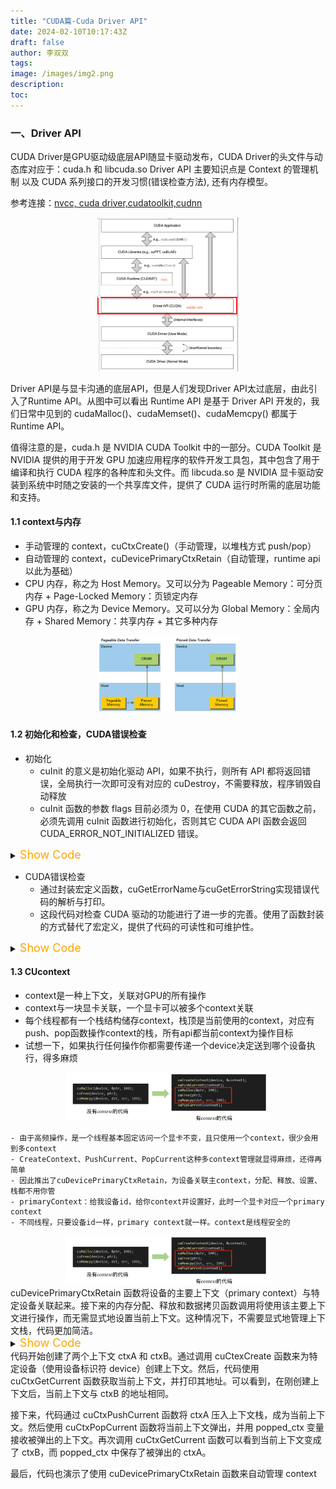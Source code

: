 ```yaml
---
title: "CUDA篇-Cuda Driver API"
date: 2024-02-10T10:17:43Z
draft: false
author: 李双双
tags:
image: /images/img2.png
description:
toc:
---
```


### 一、Driver API
CUDA Driver是GPU驱动级底层API随显卡驱动发布，CUDA Driver的头文件与动态库对应于：cuda.h 和 libcuda.so
Driver API 主要知识点是 Context 的管理机制 以及 CUDA 系列接口的开发习惯(错误检查方法), 还有内存模型。
    
参考连接：[nvcc, cuda driver,cudatoolkit,cudnn](https://www.cnblogs.com/marsggbo/p/11838823.html "Visit nvcc，cuda driver,cudatoolkit,cudnn")

<center class ='driver_img1'>
<img title="driver_img1" src="/images/modeldeploy/img_global.png" width="45%" height="45%">
</center>

Driver API是与显卡沟通的底层API，但是人们发现Driver API太过底层，由此引入了Runtime API。从图中可以看出 Runtime API 是基于 Driver API 开发的，我们日常中见到的 cudaMalloc()、cudaMemset()、cudaMemcpy() 都属于 Runtime API。

值得注意的是，cuda.h 是 NVIDIA CUDA Toolkit 中的一部分。CUDA Toolkit 是 NVIDIA 提供的用于开发 GPU 加速应用程序的软件开发工具包，其中包含了用于编译和执行 CUDA 程序的各种库和头文件。而 libcuda.so 是 NVIDIA 显卡驱动安装到系统中时随之安装的一个共享库文件，提供了 CUDA 运行时所需的底层功能和支持。


#### 1.1 context与内存
- 手动管理的 context，cuCtxCreate()（手动管理，以堆栈方式 push/pop）
- 自动管理的 context，cuDevicePrimaryCtxRetain（自动管理，runtime api 以此为基础）
- CPU 内存，称之为 Host Memory。又可以分为 Pageable Memory：可分页内存 + Page-Locked Memory：页锁定内存
- GPU 内存，称之为 Device Memory。又可以分为 Global Memory：全局内存 + Shared Memory：共享内存 + 其它多种内存

<center class ='driver_img1'>
<img title="driver_img1" src="/images/modeldeploy/img1.png" width="45%" height="45%">
</center>

#### 1.2 初始化和检查，CUDA错误检查
- 初始化  
    - cuInit 的意义是初始化驱动 API，如果不执行，则所有 API 都将返回错误，全局执行一次即可没有对应的 cuDestroy，不需要释放，程序销毁自动释放
    - cuInit 函数的参数 flags 目前必须为 0，在使用 CUDA 的其它函数之前，必须先调用 cuInit 函数进行初始化，否则其它 CUDA API 函数会返回 CUDA_ERROR_NOT_INITIALIZED 错误。

<details>
<summary><font size="4" color="orange">Show Code</font></summary> 

``` c++

// CUDA驱动头文件cuda.h
#include <cuda.h>
#include <stdio.h> // 因为要使用printf
#include <string.h>
int main(){
    /* 
    cuInit(int flags), 这里的flags目前必须给0;
        对于cuda的所有函数，必须先调用cuInit，否则其他API都会返回CUDA_ERROR_NOT_INITIALIZED
        https://docs.nvidia.com/cuda/archive/11.2.0/cuda-driver-api/group__CUDA__INITIALIZE.html*/
    CUresult code=cuInit(0);  //CUresult 类型：用于接收一些可能的错误代码
    if(code != CUresult::CUDA_SUCCESS){
        const char* err_message = nullptr;
        cuGetErrorString(code, &err_message);    // 获取错误代码的字符串描述
        // cuGetErrorName (code, &err_message);  // 也可以直接获取错误代码的字符串
        printf("Initialize failed. code = %d, message = %s\n", code, err_message);
        return -1;
    }
    /* 
    测试获取当前cuda驱动的版本
    显卡、CUDA、CUDA Toolkit
        1. 显卡驱动版本，比如：Driver Version: 460.84
        2. CUDA驱动版本：比如：CUDA Version: 11.2
        3. CUDA Toolkit版本：比如自行下载时选择的10.2、11.2等；这与前两个不是一回事, CUDA Toolkit的每个版本都需要最低版本的CUDA驱动程序
        三者版本之间有依赖关系, 可参照https://docs.nvidia.com/cuda/cuda-toolkit-release-notes/index.html
        nvidia-smi显示的是显卡驱动版本和此驱动最高支持的CUDA驱动版本 */
    int driver_version = 0;
    code = cuDriverGetVersion(&driver_version);  // 获取驱动版本   返回CUresult的类型
    printf("CUDA Driver version is %d\n", driver_version); // 若driver_version为11020指的是11.2

    // 测试获取当前设备信息
    char device_name[100]; // char 数组
    CUdevice device = 0;
    code = cuDeviceGetName(device_name, sizeof(device_name), device);  // 获取设备名称、型号如：Tesla V100-SXM2-32GB // 数组名device_name当作指针 //返回CUresult的类型
    printf("Device %d name is %s\n", device, device_name);
    return 0;
}

```
</details>

- CUDA错误检查
    - 通过封装宏定义函数，cuGetErrorName与cuGetErrorString实现错误代码的解析与打印。
    - 这段代码对检查 CUDA 驱动的功能进行了进一步的完善。使用了函数封装的方式替代了宏定义，提供了代码的可读性和可维护性。

<details>
<summary><font size="4" color="orange">Show Code</font></summary> 

``` c++
// CUDA驱动头文件cuda.h
#include <cuda.h>
#include <stdio.h>
#include <string.h>
// 很明显，这种代码封装方式，更加的便于使用
// 宏定义 #define <宏名>（<参数表>） <宏体>
#define checkDriver(op)  __check_cuda_driver((op), #op, __FILE__, __LINE__)

bool __check_cuda_driver(CUresult code, const char* op, const char* file, int line){
    if(code != CUresult::CUDA_SUCCESS){    
        const char* err_name = nullptr;    
        const char* err_message = nullptr;  
        cuGetErrorName(code, &err_name);    
        cuGetErrorString(code, &err_message);   
        printf("%s:%d  %s failed. \n  code = %s, message = %s\n", file, line, op, err_name, err_message);   
        return false;
    }
    return true;
}

int main(){
    // 检查cuda driver的初始化
    // 实际调用的是__check_cuda_driver这个函数
    checkDriver(cuInit(0));

    // 测试获取当前cuda驱动的版本
    int driver_version = 0;
    if(!checkDriver(cuDriverGetVersion(&driver_version))){
        return -1;
    }
    printf("Driver version is %d\n", driver_version);

    // 测试获取当前设备信息
    char device_name[100];
    CUdevice device = 0;
    checkDriver(cuDeviceGetName(device_name, sizeof(device_name), device));
    printf("Device %d name is %s\n", device, device_name);
    return 0;
}
```
</details>


#### 1.3 CUcontext 
- context是一种上下文，关联对GPU的所有操作
- context与一块显卡关联，一个显卡可以被多个context关联
- 每个线程都有一个栈结构储存context，栈顶是当前使用的context，对应有push、pop函数操作context的栈，所有api都当前context为操作目标
- 试想一下，如果执行任何操作你都需要传递一个device决定送到哪个设备执行，得多麻烦

<center class ='driver_img2'>
<img title="driver_img2" src="/images/modeldeploy/img3.png" width="65%" height="65%">
</center>

    - 由于高频操作，是一个线程基本固定访问一个显卡不变，且只使用一个context，很少会用到多context
    - CreateContext、PushCurrent、PopCurrent这种多context管理就显得麻烦，还得再简单
    - 因此推出了cuDevicePrimaryCtxRetain，为设备关联主context，分配、释放、设置、栈都不用你管
    - primaryContext：给我设备id，给你context并设置好，此时一个显卡对应一个primary context
    - 不同线程，只要设备id一样，primary context就一样。context是线程安全的

<center class ='driver_img3'>
<img title="driver_img3" src="/images/modeldeploy/img3.png" width="65%" height="65%">
</center>
cuDevicePrimaryCtxRetain 函数将设备的主要上下文（primary context）与特定设备关联起来。接下来的内存分配、释放和数据拷贝函数调用将使用该主要上下文进行操作，而无需显式地设置当前上下文。这种情况下，不需要显式地管理上下文栈，代码更加简洁。

<details>
<summary><font size="4" color="orange">Show Code</font></summary> 

``` c++
// CUDA驱动头文件cuda.h
#include <cuda.h>   // include <> 和 "" 的区别    
#include <stdio.h>  // include <> : 标准库文件 
#include <string.h> // include "" : 自定义文件  详细情况请查看 readme.md -> 5
#define checkDriver(op)  __check_cuda_driver((op), #op, __FILE__, __LINE__)

bool __check_cuda_driver(CUresult code, const char* op, const char* file, int line){
    if(code != CUresult::CUDA_SUCCESS){    // 如果 成功获取CUDA情况下的返回值 与我们给定的值(0)不相等， 即条件成立， 返回值为flase
        const char* err_name = nullptr;    // 定义了一个字符串常量的空指针
        const char* err_message = nullptr;  
        cuGetErrorName(code, &err_name);    
        cuGetErrorString(code, &err_message);   
        printf("%s:%d  %s failed. \n  code = %s, message = %s\n", file, line, op, err_name, err_message); //打印错误信息 
        return false;
    }
    return true;
}

int main(){
    // 检查cuda driver的初始化
    checkDriver(cuInit(0));
    // 为设备创建上下文
    CUcontext ctxA = nullptr;                                   // CUcontext 其实是 struct CUctx_st*（是一个指向结构体CUctx_st的指针）
    CUcontext ctxB = nullptr;
    CUdevice device = 0;
    checkDriver(cuCtxCreate(&ctxA, CU_CTX_SCHED_AUTO, device)); // 这一步相当于告知要某一块设备上的某块地方创建 ctxA 管理数据。输入参数 参考 https://www.cs.cmu.edu/afs/cs/academic/class/15668-s11/www/cuda-doc/html/group__CUDA__CTX_g65dc0012348bc84810e2103a40d8e2cf.html
    checkDriver(cuCtxCreate(&ctxB, CU_CTX_SCHED_AUTO, device)); // 参考 1.ctx-stack.jpg
    printf("ctxA = %p\n", ctxA);
    printf("ctxB = %p\n", ctxB);
    /*  contexts 栈：
        ctxB -- top <--- current_context
        ctxA 
        ...
     */
    // 获取当前上下文信息
    CUcontext current_context = nullptr;
    checkDriver(cuCtxGetCurrent(&current_context));             // 这个时候current_context 就是上面创建的context
    printf("current_context = %p\n", current_context);
    // 可以使用上下文堆栈对设备管理多个上下文
    // 压入当前context
    checkDriver(cuCtxPushCurrent(ctxA));                        // 将这个 ctxA 压入CPU调用的thread上。专门用一个thread以栈的方式来管理多个contexts的切换
    checkDriver(cuCtxGetCurrent(&current_context));             // 获取current_context (即栈顶的context)
    printf("after pushing, current_context = %p\n", current_context);
    /*  contexts 栈：
        ctxA -- top <--- current_context
        ctxB
        ...
    */
    // 弹出当前context
    CUcontext popped_ctx = nullptr;
    checkDriver(cuCtxPopCurrent(&popped_ctx));                   // 将当前的context pop掉，并用popped_ctx承接它pop出来的context
    checkDriver(cuCtxGetCurrent(&current_context));              // 获取current_context(栈顶的)
    printf("after poping, popped_ctx = %p\n", popped_ctx);       // 弹出的是ctxA
    printf("after poping, current_context = %p\n", current_context); // current_context是ctxB

    checkDriver(cuCtxDestroy(ctxA));
    checkDriver(cuCtxDestroy(ctxB));

    // 更推荐使用cuDevicePrimaryCtxRetain获取与设备关联的context
    // 注意这个重点，以后的runtime也是基于此, 自动为设备只关联一个context
    checkDriver(cuDevicePrimaryCtxRetain(&ctxA, device));       // 在 device 上指定一个新地址对ctxA进行管理
    printf("ctxA = %p\n", ctxA);
    checkDriver(cuDevicePrimaryCtxRelease(device));
    return 0;
}
```

</details>
代码开始创建了两个上下文 ctxA 和 ctxB。通过调用 cuCtexCreate 函数来为特定设备（使用设备标识符 device）创建上下文。然后，代码使用 cuCtxGetCurrent 函数获取当前上下文，并打印其地址。可以看到，在刚创建上下文后，当前上下文与 ctxB 的地址相同。

接下来，代码通过 cuCtxPushCurrent 函数将 ctxA 压入上下文栈，成为当前上下文。然后使用 cuCtxPopCurrent 函数将当前上下文弹出，并用 popped_ctx 变量接收被弹出的上下文。再次调用 cuCtxGetCurrent 函数可以看到当前上下文变成了 ctxB，而 popped_ctx 中保存了被弹出的 ctxA。

最后，代码也演示了使用 cuDevicePrimaryCtxRetain 函数来自动管理 context

